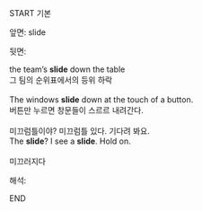 START
기본

앞면:
slide


뒷면:
<div>the team’s <strong>slide</strong> down the table </div><div><div>그 팀의 순위표에서의 등위 하락</div></div><div><br></div><div><div>The windows <strong>slide</strong> down at the touch of a button. </div><div><div>버튼만 누르면 창문들이 스르르 내려간다.</div></div></div><div><br></div><div><div><div><span>미끄럼틀이야? 미끄럼틀 있다. 기다려 봐요.</span></div></div><div><div><span>The <strong>slide</strong>? I see a <strong>slide</strong>. Hold on.</span></div></div></div><div><br></div><div>미끄러지다</div>


해석:
<!--ID: 1746614454695-->
END